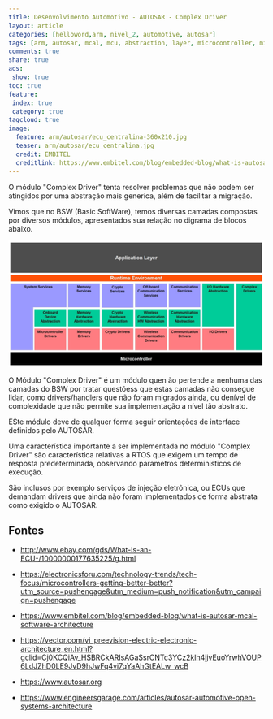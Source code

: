 ```yaml
---
title: Desenvolvimento Automotivo - AUTOSAR - Complex Driver
layout: article
categories: [helloword,arm, nivel_2, automotive, autosar]
tags: [arm, autosar, mcal, mcu, abstraction, layer, microcontroller, microcontrolador, abstração, camada, serviços, service, complex, complex driver, driver]
comments: true
share: true
ads:
 show: true
toc: true
feature:
 index: true
 category: true
tagcloud: true
image:
  feature: arm/autosar/ecu_centralina-360x210.jpg
  teaser: arm/autosar/ecu_centralina.jpg
  credit: EMBITEL
  creditlink: https://www.embitel.com/blog/embedded-blog/what-is-autosar-mcal-software-architecture
---
```


O módulo "Complex Driver" tenta resolver problemas que não podem ser atingidos por uma abstração mais generica, além de facilitar a migração.

<!--more-->

Vimos que no BSW (Basic SoftWare), temos diversas camadas compostas por diversos módulos, apresentados sua relação no digrama de blocos abaixo.

![Arquitetura em módulos e camadas do AUTOSAR](/images/arm/autosar/arquitetura_detalhes_autosar.jpg)

O Módulo "Complex Driver" é um módulo quen ão pertende a nenhuma das camadas do BSW por tratar questõess que estas camadas não consegue lidar, como drivers/handlers que não foram migrados ainda, ou denível de complexidade que não permite sua implementação a nível tão abstrato.

ESte módulo deve de qualquer forma seguir orientações de interface definidos pelo AUTOSAR.

Uma característica importante a ser implementada no módulo "Complex Driver" são característica relativas a RTOS que exigem um tempo de resposta predeterminada, observando parametros deterministicos de execução.

São inclusos por exemplo serviços de injeção eletrônica, ou ECUs  que demandam drivers que ainda não foram implementados de forma abstrata como exigido o AUTOSAR.

## Fontes

* <http://www.ebay.com/gds/What-Is-an-ECU-/10000000177635225/g.html>

* <https://electronicsforu.com/technology-trends/tech-focus/microcontrollers-getting-better-better?utm_source=pushengage&utm_medium=push_notification&utm_campaign=pushengage>

* <https://www.embitel.com/blog/embedded-blog/what-is-autosar-mcal-software-architecture>

* <https://vector.com/vi_preevision-electric-electronic-architecture_en.html?gclid=Cj0KCQiAv_HSBRCkARIsAGaSsrCNTc3YCz2klh4jjvEuoYrwhVOUP6LdJZhD0LE9JvD9hJwFq4vi7qYaAhGtEALw_wcB>

* <https://www.autosar.org>

* <https://www.engineersgarage.com/articles/autosar-automotive-open-systems-architecture>